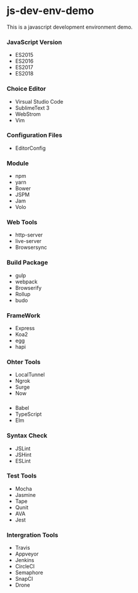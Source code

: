 # js-dev-env-demo
This is a javascript development environment demo.

### JavaScript Version
* ES2015
* ES2016
* ES2017
* ES2018

### Choice Editor
* Virsual Studio Code
* SublimeText 3
* WebStrom
* Vim

### Configuration Files
* EditorConfig

### Module
* npm
* yarn
* Bower
* JSPM
* Jam
* Volo

### Web Tools
* http-server
* live-server
* Browsersync

### Build Package
* gulp
* webpack
* Browserify
* Rollup
* budo

### FrameWork
* Express
* Koa2
* egg
* hapi

### Ohter Tools
* LocalTunnel
* Ngrok
* Surge
* Now

### 
* Babel
* TypeScript
* Elm

### Syntax Check
* JSLint
* JSHint
* ESLint

### Test Tools
* Mocha
* Jasmine
* Tape
* Qunit
* AVA
* Jest

### Intergration Tools
* Travis
* Appveyor
* Jenkins
* CircleCI
* Semaphore
* SnapCI
* Drone
